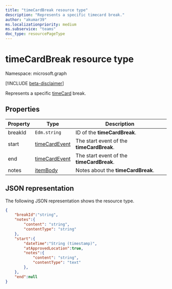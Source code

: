 ```yaml
---
title: "timeCardBreak resource type"
description: "Represents a specific timecard break."
author: "akumar39"
ms.localizationpriority: medium
ms.subservice: "teams"
doc_type: resourcePageType
---
```


# timeCardBreak resource type

Namespace: microsoft.graph

[!INCLUDE [beta-disclaimer](../../includes/beta-disclaimer.md)]

Represents a specific [timeCard](timecard.md) break.

## Properties
|Property               |Type           |Description                                                                |
|-----------------------|---------------|---------------------------------------------------------------------------|
| breakId			        |`Edm.string`  |ID of the **timeCardBreak**.|
| start			        |[timeCardEvent](timecardevent.md)    | The start event of the **timeCardBreak**.|
| end			        |[timeCardEvent](timecardevent.md)    | The start event of the **timeCardBreak**.|
| notes			        |[itemBody](itembody.md)  | Notes about the **timeCardBreak**.|


## JSON representation

The following JSON representation shows the resource type.

<!-- {
  "blockType": "resource",
  "keyProperty": "id",
  "@odata.type": "microsoft.graph.timeCardBreak"
}-->
```json
{
    "breakId":"string",
    "notes":{
        "content": "string",
        "contentType": "string"
    },
    "start":{
        "dateTime":"String (timestamp)",
        "atApprovedLocation":true,
        "notes":{
            "content": "string",
            "contentType": "text"
        },
    },
    "end":null
}
```


<!-- uuid: 8fcb5dbc-d5aa-4681-8e31-b001d5168d79
2015-10-25 14:57:30 UTC -->
<!--
{
  "type": "#page.annotation",
  "description": "timeCardBreak resource",
  "keywords": "",
  "section": "documentation",
  "tocPath": "",
  "suppressions": []
}
-->
